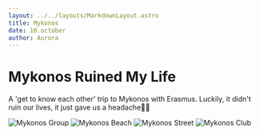 ```yaml
---
layout: ../../layouts/MarkdownLayout.astro
title: Mykonos
date: 10.october
author: Aurora
---
```


# Mykonos Ruined My Life

A 'get to know each other' trip to Mykonos with Erasmus. Luckily, it didn't ruin our lives, it just gave us a headache😵‍💫

![Mykonos Group](/images/mykonosGroup_1280.webp)
![Mykonos Beach](/images/mykonosBeach_1280.webp)
![Mykonos Street](/images/mykonosStreet_1280.webp)
![Mykonos Club](/images/mykonosClub_1280.webp)
